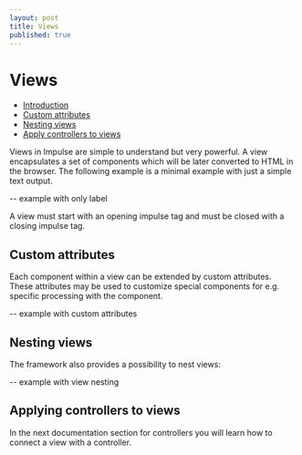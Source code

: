 ```yaml
---
layout: post
title: Views
published: true
---
```


# Views

- [Introduction](#introduction)
- [Custom attributes](#custom-attributes)
- [Nesting views](#nesting-views)
- [Apply controllers to views](#apply-controllers)

<a name="introduction"></a>

Views in Impulse are simple to understand but very powerful. A view encapsulates a set of components which will be later converted to HTML in the browser. The following example is a minimal example with just a simple text output.

-- example with only label

A view must start with an opening impulse tag and must be closed with a closing impulse tag.

<a name="custom-attributes"></a>
## Custom attributes
Each component within a view can be extended by custom attributes. These attributes may be used to customize special components for e.g. specific processing with the component.

-- example with custom attributes

<a name="nesting-views"></a>
## Nesting views

The framework also provides a possibility to nest views:

-- example with view nesting

<a name="apply-controllers"></a>
## Applying controllers to views
In the next documentation section for controllers you will learn how to connect a view with a controller.
